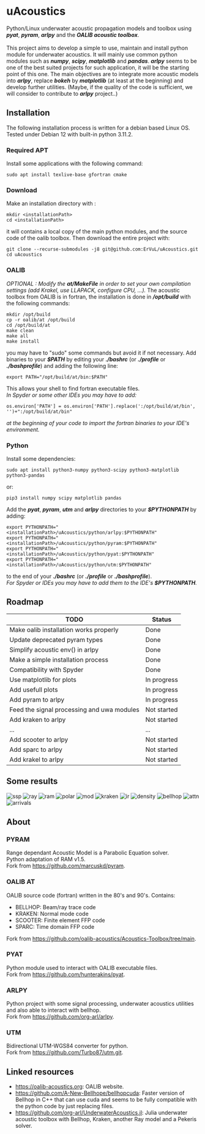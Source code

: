 # uAcoustics
Python/Linux underwater acoustic propagation models and toolbox using ***pyat***, ***pyram***, ***arlpy*** and the ***OALIB acoustic toolbox***.\
\
This project aims to develop a simple to use, maintain and install python module for underwater acoustics. It will mainly use common python modules such as ***numpy***, ***scipy***, ***matplotlib*** and ***pandas***. ***arlpy*** seems to be one of the best suited projects for such application, it will be the starting point of this one. The main objectives are to integrate more acoustic models into ***arlpy***, replace ***bokeh*** by ***matplotlib*** (at least at the beginning) and develop further utilities. (Maybe, if the quality of the code is sufficient, we will consider to contribute to ***arlpy*** project..)

## Installation

The following installation process is written for a debian based Linux OS. Tested under Debian 12 with built-in python 3.11.2.

### Required APT

Install some applications with the following command:
    
    sudo apt install texlive-base gfortran cmake 

### Download

Make an installation directory with :

    mkdir <installationPath>
    cd <installationPath>
    
it will contains a local copy of the main python modules, and the source code of the oalib toolbox.
Then download the entire project with:

    git clone --recurse-submodules -j8 git@github.com:ErVuL/uAcoustics.git
    cd uAcoustics

### OALIB

*OPTIONAL : Modify the ***at/MakeFile*** in order to set your own compilation settings (add Krakel, use LLAPACK, configure CPU, ...).*
The acoustic toolbox from OALIB is in fortran, the installation is done in ***/opt/build*** with the following commands:

    mkdir /opt/build
    cp -r oalib/at /opt/build
    cd /opt/build/at
    make clean
    make all
    make install

you may have to "sudo" some commands but avoid it if not necessary.
Add binaries to your ***$PATH*** by editing your ***./bashrc*** (or ***./profile*** or ***./bashprofile***) and adding the following line:

    export PATH="/opt/build/at/bin:$PATH"

This allows your shell to find fortran executable files.\
*In Spyder or some other IDEs you may have to add:*

    os.environ['PATH'] = os.environ['PATH'].replace(':/opt/build/at/bin', '')+":/opt/build/at/bin"
    
*at the beginning of your code to import the fortran binaries to your IDE's environment.*

### Python

Install some dependencies:

    sudo apt install python3-numpy python3-scipy python3-matplotlib python3-pandas
or:

    pip3 install numpy scipy matplotlib pandas

Add the ***pyat***, ***pyram***, ***utm*** and ***arlpy*** directories to your ***$PYTHONPATH*** by adding:

    export PYTHONPATH="<installationPath>/uAcoustics/python/arlpy:$PYTHONPATH"
    export PYTHONPATH="<installationPath>/uAcoustics/python/pyram:$PYTHONPATH"
    export PYTHONPATH="<installationPath>/uAcoustics/python/pyat:$PYTHONPATH"
    export PYTHONPATH="<installationPath>/uAcoustics/python/utm:$PYTHONPATH"

to the end of your ***./bashrc*** (or ***./profile*** or ***./bashprofile***).\
*For Spyder or IDEs you may have to add them to the IDE's ***$PYTHONPATH***.*

## Roadmap

| TODO                                             | Status      |
|--------------------------------------------------|-------------|
| Make oalib installation works properly           | Done        |
| Update deprecated pyram types                    | Done        |
| Simplify acoustic env() in arlpy                 | Done        |
| Make a simple installation process               | Done        |
| Compatibility with Spyder                        | Done        |
| Use matplotlib for plots                         | In progress |
| Add usefull plots                                | In progress |
| Add pyram to arlpy                               | In progress |
| Feed the signal processing and uwa modules       | Not started |
| Add kraken to arlpy                              | Not started |
| ...                                              | ...         |
| Add scooter to arlpy                             | Not started |
| Add sparc to arlpy                               | Not started |
| Add krakel to arlpy                              | Not started |

## Some results

![ssp](https://github.com/ErVuL/uAcoustics/assets/45111151/5d792822-d54b-4044-a1b6-6a19d8587299)
![ray](https://github.com/ErVuL/uAcoustics/assets/45111151/a700f0dc-e901-48ff-819d-38f26185ed8f)
![ram](https://github.com/ErVuL/uAcoustics/assets/45111151/cd51b9dc-163d-4044-a5c7-1fb45e520f75)
![polar](https://github.com/ErVuL/uAcoustics/assets/45111151/c1acb1a1-558c-498b-bfe8-5fcf0e130d21)
![mod](https://github.com/ErVuL/uAcoustics/assets/45111151/a763ddc5-382f-4c20-a7a5-8bf87047bea5)
![kraken](https://github.com/ErVuL/uAcoustics/assets/45111151/26e4d311-5012-4d3a-ad03-02db203eeb82)
![ir](https://github.com/ErVuL/uAcoustics/assets/45111151/b481e89d-094f-41ec-8074-13a56ea33392)
![density](https://github.com/ErVuL/uAcoustics/assets/45111151/84467ff8-cffa-4bc0-bd03-82891725bff9)
![bellhop](https://github.com/ErVuL/uAcoustics/assets/45111151/47080998-0a05-4997-8b82-68de0ec7c825)
![attn](https://github.com/ErVuL/uAcoustics/assets/45111151/d8a009d6-9d14-4957-ae2e-b944f6a5d1c8)
![arrivals](https://github.com/ErVuL/uAcoustics/assets/45111151/84a509a1-5b96-4587-8a66-c227fb9eabed)


## About

### PYRAM

Range dependant Acoustic Model is a Parabolic Equation solver.\
Python adaptation of RAM v1.5.\
Fork from https://github.com/marcuskd/pyram.

### OALIB AT

OALIB source code (fortran) written in the 80's and 90's. Contains:
  - BELLHOP: Beam/ray trace code
  - KRAKEN: Normal mode code
  - SCOOTER: Finite element FFP code
  - SPARC: Time domain FFP code

Fork from https://github.com/oalib-acoustics/Acoustics-Toolbox/tree/main.

### PYAT

Python module used to interact with OALIB executable files.\
Fork from https://github.com/hunterakins/pyat.

### ARLPY

Python project with some signal processing, underwater acoustics utilities and also able to interact with bellhop.\
Fork from https://github.com/org-arl/arlpy.

### UTM

Bidirectional UTM-WGS84 converter for python.\
Fork from https://github.com/Turbo87/utm.git.

## Linked resources

  - https://oalib-acoustics.org: OALIB website.
  - https://github.com/A-New-Bellhope/bellhopcuda: Faster version of Bellhop in C++ that can use cuda and seems to be fully compatible with the python code by just replacing files.
  - https://github.com/org-arl/UnderwaterAcoustics.jl: Julia underwater acoustic toolbox with Bellhop, Kraken, another Ray model and a Pekeris solver.
